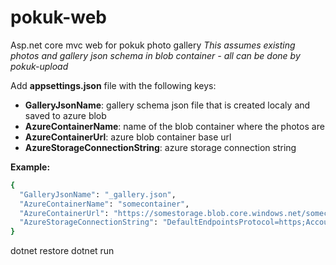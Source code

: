 # pokuk-web
Asp.net core mvc web for pokuk photo gallery
_This assumes existing photos and gallery json schema in blob container - all can be done by pokuk-upload_

Add **appsettings.json** file with the following keys:

- **GalleryJsonName**: gallery schema json file that is created localy and saved to azure blob
- **AzureContainerName**: name of the blob container where the photos are
- **AzureContainerUrl**: azure blob container base url
- **AzureStorageConnectionString**: azure storage connection string 

**Example:**
```sh
{
  "GalleryJsonName": "_gallery.json",
  "AzureContainerName": "somecontainer",
  "AzureContainerUrl": "https://somestorage.blob.core.windows.net/somecontainer/",
  "AzureStorageConnectionString": "DefaultEndpointsProtocol=https;AccountName=***storage;AccountKey=***;EndpointSuffix=***"
}
```

dotnet restore
dotnet run
